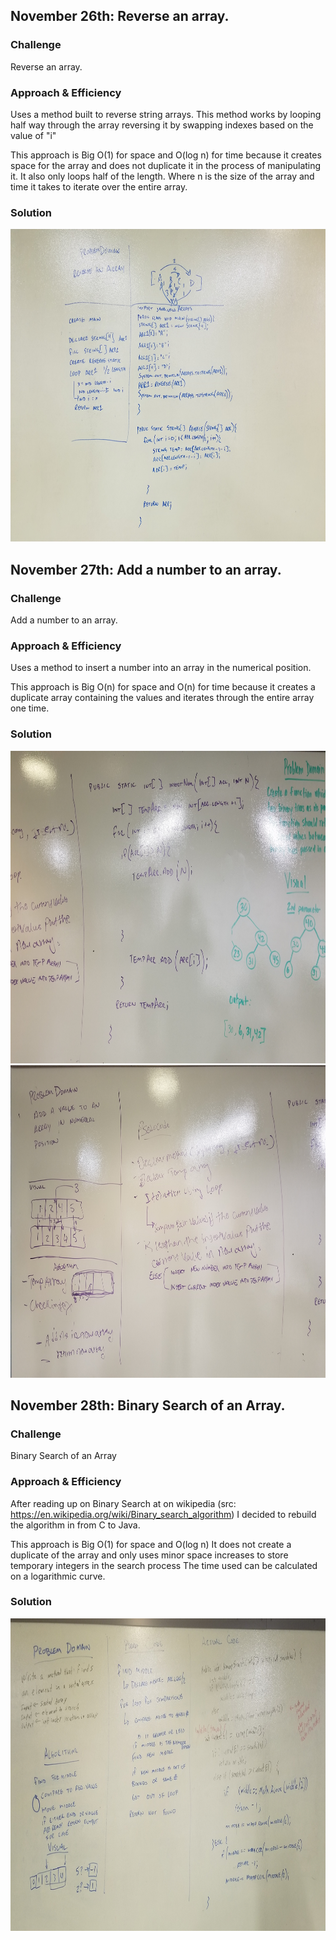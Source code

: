 ## November 26th: Reverse an array.

### Challenge
Reverse an array.

### Approach & Efficiency
Uses a method built to reverse string arrays. This method works by looping half way through the array reversing it by swapping indexes based on the value of "i"

This approach is Big O(1) for space and O(log n) for time because it creates space for the array and does not duplicate it in the process of manipulating it.
It also only loops half of the length. Where n is the size of the array and time it takes to iterate over the entire array.

### Solution

<img src="../assets/reverseArray.jpg" height=500>

## November 27th: Add a number to an array.

### Challenge
Add a number to an array.

### Approach & Efficiency
Uses a method to insert a number into an array in the numerical position.

This approach is Big O(n) for space and O(n) for time because it creates a duplicate array containing the values and iterates through the entire array one time.

### Solution

<img src="../assets/insertNumberPseudo.jpg" height=500>

<img src="../assets/insertNumberCode.jpg" height=500>


## November 28th: Binary Search of an Array.

### Challenge
Binary Search of an Array

### Approach & Efficiency
After reading up on Binary Search at on wikipedia (src: https://en.wikipedia.org/wiki/Binary_search_algorithm) I decided to rebuild the algorithm in from C to Java.

This approach is Big O(1) for space and O(log n)
It does not create a duplicate of the array and only uses minor space increases to store temporary integers in the search process
The time used can be calculated on a logarithmic curve.

### Solution

<img src="../assets/array_binary_search.jpg" height=500>